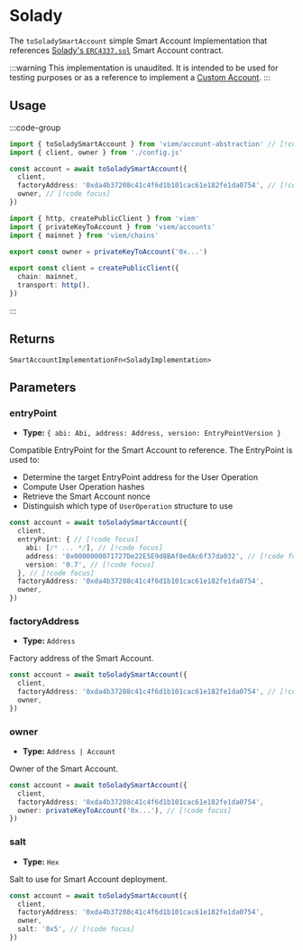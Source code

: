 # Solady

The `toSoladySmartAccount` simple Smart Account Implementation that references [Solady's `ERC4337.sol`](https://github.com/Vectorized/solady/blob/main/src/accounts/ERC4337.sol) Smart Account contract.

:::warning
This implementation is unaudited. It is intended to be used for testing purposes or as a reference to implement a [Custom Account](/account-abstraction/accounts/smart/toSmartAccount).
:::

## Usage

:::code-group

```ts twoslash [example.ts]
import { toSoladySmartAccount } from 'viem/account-abstraction' // [!code focus]
import { client, owner } from './config.js'

const account = await toSoladySmartAccount({
  client,
  factoryAddress: '0xda4b37208c41c4f6d1b101cac61e182fe1da0754', // [!code focus]
  owner, // [!code focus]
})
```

```ts twoslash [config.ts] filename="config.ts"
import { http, createPublicClient } from 'viem'
import { privateKeyToAccount } from 'viem/accounts'
import { mainnet } from 'viem/chains'

export const owner = privateKeyToAccount('0x...')
 
export const client = createPublicClient({
  chain: mainnet,
  transport: http(),
})
```

:::

## Returns

`SmartAccountImplementationFn<SoladyImplementation>`

## Parameters

### entryPoint

- **Type:** `{ abi: Abi, address: Address, version: EntryPointVersion }`

Compatible EntryPoint for the Smart Account to reference. The EntryPoint is used
to:

- Determine the target EntryPoint address for the User Operation
- Compute User Operation hashes
- Retrieve the Smart Account nonce
- Distinguish which type of `UserOperation` structure to use

```ts
const account = await toSoladySmartAccount({
  client,
  entryPoint: { // [!code focus]
    abi: [/* ... */], // [!code focus]
    address: '0x0000000071727De22E5E9d8BAf0edAc6f37da032', // [!code focus]
    version: '0.7', // [!code focus]
  }, // [!code focus]
  factoryAddress: '0xda4b37208c41c4f6d1b101cac61e182fe1da0754',
  owner,
})
```

### factoryAddress

- **Type:** `Address`

Factory address of the Smart Account.

```ts
const account = await toSoladySmartAccount({
  client,
  factoryAddress: '0xda4b37208c41c4f6d1b101cac61e182fe1da0754', // [!code focus]
  owner,
})
```

### owner

- **Type:** `Address | Account`

Owner of the Smart Account.

```ts
const account = await toSoladySmartAccount({
  client,
  factoryAddress: '0xda4b37208c41c4f6d1b101cac61e182fe1da0754',
  owner: privateKeyToAccount('0x...'), // [!code focus]
})
```

### salt

- **Type:** `Hex`

Salt to use for Smart Account deployment.

```ts
const account = await toSoladySmartAccount({
  client,
  factoryAddress: '0xda4b37208c41c4f6d1b101cac61e182fe1da0754',
  owner,
  salt: '0x5', // [!code focus]
})
```
